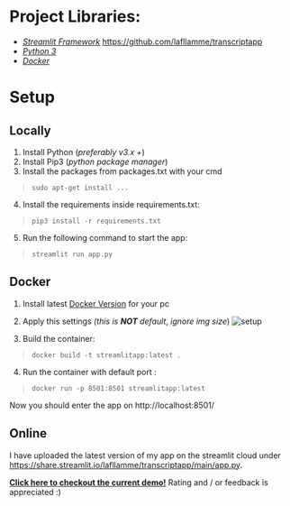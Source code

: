 # **Project Libraries:**

 - *[Streamlit Framework](https://streamlit.io/)* https://github.com/lafllamme/transcriptapp
 - *[Python 3](https://www.python.org/)*
 - *[Docker](https://www.docker.com/products/docker-desktop)*


# **Setup**

## **Locally**

 1. Install Python (*preferably v3.x +*) 
 2. Install Pip3 (*python package manager*)
 3. Install the packages from packages.txt with your cmd

>  `sudo apt-get install ...`

 4. Install the requirements inside requirements.txt:

>  `pip3 install -r requirements.txt`

5. Run the following command to start the app:
> `streamlit run app.py`

## Docker

 1. Install latest [Docker Version](https://www.docker.com/products/docker-desktop) for your pc
 2.  Apply this settings *(this is **NOT** default*, *ignore img size*)
 ![setup](https://i.imgur.com/DXgntoB.png)

 3. Build the container:

 

> `docker build -t streamlitapp:latest .`
4. Run the container with default port :
> `docker run -p 8501:8501 streamlitapp:latest`

Now you should enter the app on http://localhost:8501/

## Online

I have uploaded the latest version of my app on the streamlit cloud under https://share.streamlit.io/lafllamme/transcriptapp/main/app.py.

**[Click here to checkout the current demo!](https://share.streamlit.io/lafllamme/transcriptapp/main/app.py)**
Rating and / or feedback is appreciated :)


